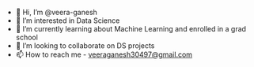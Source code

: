 - 👋 Hi, I’m @veera-ganesh
- 👀 I’m interested in Data Science
- 🌱 I’m currently learning about Machine Learning and enrolled in a grad school
- 💞️ I’m looking to collaborate on DS projects
- 📫 How to reach me - veeraganesh30497@gmail.com

<!---
veera-ganesh/veera-ganesh is a ✨ special ✨ repository because its `README.md` (this file) appears on your GitHub profile.
You can click the Preview link to take a look at your changes.
--->
